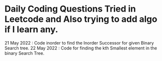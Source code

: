 # Daily Coding Questions Tried in Leetcode and Also trying to add algo if I learn any.
21 May 2022 : Code inorder to find the Inorder Successor for given Binary Search tree.
22 May 2022 : Code for finding the kth Smallest element in the binary Search Tree.
